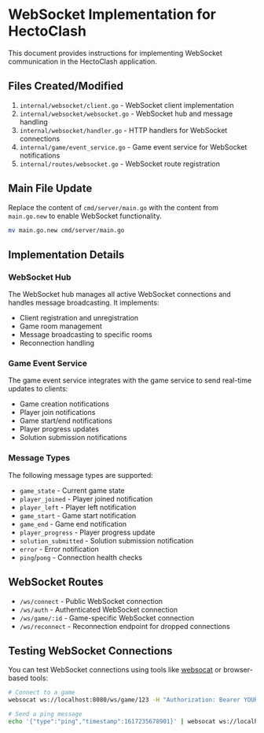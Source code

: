 # WebSocket Implementation for HectoClash

This document provides instructions for implementing WebSocket communication in the HectoClash application.

## Files Created/Modified

1. `internal/websocket/client.go` - WebSocket client implementation
2. `internal/websocket/websocket.go` - WebSocket hub and message handling
3. `internal/websocket/handler.go` - HTTP handlers for WebSocket connections
4. `internal/game/event_service.go` - Game event service for WebSocket notifications
5. `internal/routes/websocket.go` - WebSocket route registration

## Main File Update

Replace the content of `cmd/server/main.go` with the content from `main.go.new` to enable WebSocket functionality.

```bash
mv main.go.new cmd/server/main.go
```

## Implementation Details

### WebSocket Hub

The WebSocket hub manages all active WebSocket connections and handles message broadcasting. It implements:

- Client registration and unregistration
- Game room management
- Message broadcasting to specific rooms
- Reconnection handling

### Game Event Service

The game event service integrates with the game service to send real-time updates to clients:

- Game creation notifications
- Player join notifications
- Game start/end notifications
- Player progress updates
- Solution submission notifications

### Message Types

The following message types are supported:

- `game_state` - Current game state
- `player_joined` - Player joined notification
- `player_left` - Player left notification
- `game_start` - Game start notification
- `game_end` - Game end notification
- `player_progress` - Player progress update
- `solution_submitted` - Solution submission notification
- `error` - Error notification
- `ping`/`pong` - Connection health checks

## WebSocket Routes

- `/ws/connect` - Public WebSocket connection
- `/ws/auth` - Authenticated WebSocket connection
- `/ws/game/:id` - Game-specific WebSocket connection
- `/ws/reconnect` - Reconnection endpoint for dropped connections

## Testing WebSocket Connections

You can test WebSocket connections using tools like [websocat](https://github.com/vi/websocat) or browser-based tools:

```bash
# Connect to a game
websocat ws://localhost:8080/ws/game/123 -H "Authorization: Bearer YOUR_TOKEN"

# Send a ping message
echo '{"type":"ping","timestamp":1617235678901}' | websocat ws://localhost:8080/ws/auth -H "Authorization: Bearer YOUR_TOKEN"
```
